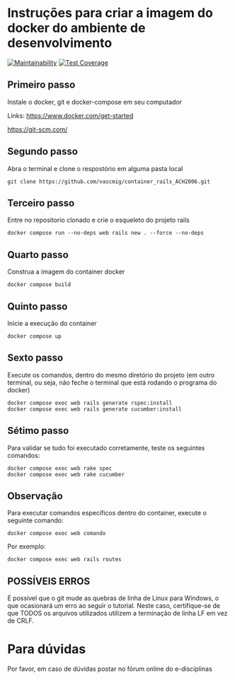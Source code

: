 # Instruções para criar a imagem do docker do ambiente de desenvolvimento
[![Maintainability](https://api.codeclimate.com/v1/badges/db41a5c6bc4f9a836ade/maintainability)](https://codeclimate.com/github/beasabreu/projeto-esi/maintainability)
[![Test Coverage](https://api.codeclimate.com/v1/badges/db41a5c6bc4f9a836ade/test_coverage)](https://codeclimate.com/github/beasabreu/projeto-esi/test_coverage)

## Primeiro passo 
Instale o docker, git e docker-compose em seu computador

Links: 
https://www.docker.com/get-started

https://git-scm.com/

## Segundo passo 
Abra o terminal e clone o respostório em alguma pasta local

````
git clone https://github.com/vascmig/container_rails_ACH2006.git
````

## Terceiro passo 
Entre no repositorio clonado e crie o esqueleto do projeto rails

````
docker compose run --no-deps web rails new . --force --no-deps 
````

## Quarto passo 

Construa a imagem do container docker

````
docker compose build
````

## Quinto passo 
Inicie a execução do container

````
docker compose up
````

## Sexto passo 
Execute os comandos, dentro do mesmo diretório do projeto (em outro terminal, ou seja, não feche o terminal que está rodando o programa do docker)

````
docker compose exec web rails generate rspec:install
docker compose exec web rails generate cucumber:install
````

## Sétimo passo 
Para validar se tudo foi executado corretamente, teste os seguintes comandos:

````
docker compose exec web rake spec
docker compose exec web rake cucumber
````

## Observação
Para executar comandos específicos dentro do container, execute o seguinte comando: 

````
docker compose exec web comando
````

Por exemplo:

````
docker compose exec web rails routes
````

## POSSÍVEIS ERROS 
É possível que o git mude as quebras de linha de Linux para Windows, o que ocasionará um erro ao seguir o tutorial. Neste caso, certifique-se de que TODOS os arquivos utilizados utilizem a terminação de linha LF em vez de CRLF.

# Para dúvidas

Por favor, em caso de dúvidas postar no fórum online do e-disciplinas
